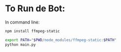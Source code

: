 # To Run de Bot:

In command line:

```bash
npm install ffmpeg-static
```

```bash
export PATH="$PWD/node_modules/ffmpeg-static:$PATH"
python main.py
```